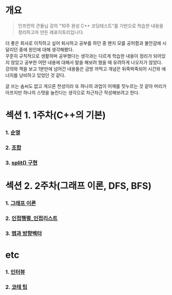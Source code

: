 # 개요
> 인프런의 큰돌님 강의 "10주 완성 C++ 코딩테스트"를 기반으로 학습한 내용을 정리하고자 만든 레포지토리입니다.

더 좋은 회사로 이직하고 싶어 퇴사하고 공부를 하던 중 왠지 모를 공허함과 불안감에 시달리던 중에 원인에 대해 생각해봤다.   
꾸준히 규칙적으로 생활하며 공부했다는 생각과는 다르게 학습한 내용이 정리가 되어있지 않았고 공부한 어떤 내용에 대해서 말을 해보려 했을 때 유려하게 나오지가 않았다.   
강의와 책을 보고 1분만에 넘어간 내용들은 금방 까먹고 개념은 뒤죽박죽되어 시간와 에너지를 낭비하고 있었던 것 같다.   
   
글 쓰는 솜씨도 없고 게으른 천성이라 또 하나의 과업이 어깨를 짓누르는 것 같아 머리가 아프지만 하나의 스탯을 늘린다는 생각으로 차근차근 작성해보려고 한다.   

# 섹션 1. 1주차(C++의 기본)   
### 1. [순열](https://github.com/JustDoYoung/Algorithm/blob/master/Section%200/%EC%84%B9%EC%85%98%200.%20%EC%88%9C%EC%97%B4.md "리드미")

### 2. [조합](https://github.com/JustDoYoung/Algorithm/blob/master/Section%200/%EC%84%B9%EC%85%98%200.%20%EC%A1%B0%ED%95%A9.md "리드미")

### 3. [split() 구현](https://github.com/JustDoYoung/Algorithm/blob/master/Section%200/%EC%84%B9%EC%85%98%200.%20split().md "리드미")

# 섹션 2. 2주차(그래프 이론, DFS, BFS)
### 1. [그래프 이론](https://github.com/JustDoYoung/Algorithm/blob/main/Section%202/%EC%84%B9%EC%85%98%202.%20%EA%B7%B8%EB%9E%98%ED%94%84%20%EC%9D%B4%EB%A1%A0.md "리드미")
### 2. [인접행렬_인접리스트](https://github.com/JustDoYoung/Algorithm/blob/main/Section%202/%EC%84%B9%EC%85%98%202-2.%20%EC%9D%B8%EC%A0%91%ED%96%89%EB%A0%AC_%EC%9D%B8%EC%A0%91%EB%A6%AC%EC%8A%A4%ED%8A%B8.md "리드미")
### 3. [맵과 방향벡터](https://github.com/JustDoYoung/Algorithm/blob/main/Section%202/%EC%84%B9%EC%85%98%202-2.%20%EC%9D%B8%EC%A0%91%ED%96%89%EB%A0%AC_%EC%9D%B8%EC%A0%91%EB%A6%AC%EC%8A%A4%ED%8A%B8.md "리드미")

# etc
### 1. [인터뷰](https://github.com/JustDoYoung/Algorithm/blob/main/etc/Interview.md "리드미")
### 2. [코테 팁](https://github.com/JustDoYoung/Algorithm/blob/main/etc/Tips.md "리드미")